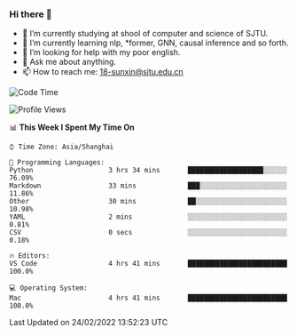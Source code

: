 ### Hi there 👋

<!--
**sunxin000/sunxin000** is a ✨ _special_ ✨ repository because its `README.md` (this file) appears on your GitHub profile.

Here are some ideas to get you started:

- 🔭 I’m currently working on ...
- 🌱 I’m currently learning ...
- 👯 I’m looking to collaborate on ...
- 🤔 I’m looking for help with ...
- 💬 Ask me about ...
- 📫 How to reach me: ...
- 😄 Pronouns: ...
- ⚡ Fun fact: ...
-->
- 🏫 I’m currently studying at shool of computer and science of SJTU.
- 🌱 I’m currently learning nlp, \*former, GNN, causal inference and so forth.
- 🤔 I’m looking for help with my poor english.
- 💬 Ask me about anything.
- 📫 How to reach me: 18-sunxin@sjtu.edu.cn
<!--START_SECTION:waka-->
![Code Time](http://img.shields.io/badge/Code%20Time-90%20hrs%209%20mins-blue)

![Profile Views](http://img.shields.io/badge/Profile%20Views-2-blue)

📊 **This Week I Spent My Time On** 

```text
⌚︎ Time Zone: Asia/Shanghai

💬 Programming Languages: 
Python                   3 hrs 34 mins       ███████████████████░░░░░░   76.09% 
Markdown                 33 mins             ███░░░░░░░░░░░░░░░░░░░░░░   11.86% 
Other                    30 mins             ██░░░░░░░░░░░░░░░░░░░░░░░   10.98% 
YAML                     2 mins              ░░░░░░░░░░░░░░░░░░░░░░░░░   0.81% 
CSV                      0 secs              ░░░░░░░░░░░░░░░░░░░░░░░░░   0.18%

🔥 Editors: 
VS Code                  4 hrs 41 mins       █████████████████████████   100.0%

💻 Operating System: 
Mac                      4 hrs 41 mins       █████████████████████████   100.0%

```


 Last Updated on 24/02/2022 13:52:23 UTC
<!--END_SECTION:waka-->
